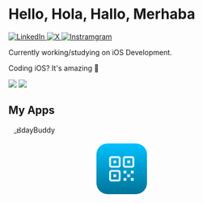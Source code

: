<h1>Hello, Hola, Hallo, Merhaba</h1>

<p>
  <a href="https://www.linkedin.com/in/sametcagriaktepe/" target="_blank">
    <img alt="LinkedIn" src="https://img.shields.io/badge/LinkedIn-Connect-blue?style=flat-square&logo=linkedin">
  </a>
  <a href="https://twitter.com/cagriaktpe" target="_blank">
    <img alt="X" src="https://img.shields.io/badge/‏‏‎ ‎-Follow-blue?style=flat-square&logo=x">
  </a>
  <a href="https://instagram.com/cagriaktpe" target="_blank">
    <img alt="Instramgram" src="https://img.shields.io/badge/Instagram-Follow-blue?style=flat-square&logo=instagram">
  </a>
</p>

<p>
  Currently working/studying on iOS Development.
</p>

<p>
  Coding iOS? It's amazing 💪
</p>

<div>
  <img src="https://github-readme-stats.vercel.app/api?username=cagriaktpe&show_icons=true&hide_border=true&&count_private=true&theme=github_dark&border_radius=1em" /> 
  <img style="float: end;" src="https://github-readme-stats.vercel.app/api/top-langs/?username=cagriaktpe&show_icons=true&hide_border=true&layout=compact&&count_private=true&theme=github_dark&langs_count=8&border_radius=1em%22/%3E" />
</div>


<div>
  <h2>My Apps</h2>
</div>
  <p>
      <a href="https://apps.apple.com/us/app/bdaybuddy/id6476773266?itscg=30200&amp;itsct=apps_box_appicon" style="width: 170px; height: 170px; border-radius: 22%; overflow: hidden; display: inline-block; vertical-align: middle;"><img src="https://is1-ssl.mzstatic.com/image/thumb/Purple122/v4/b0/b6/3f/b0b63f80-c841-18cf-e8fb-5c6dbe764893/AppIcon-0-0-1x_U007emarketing-0-6-0-85-220.png/540x540bb.jpg" alt="BdayBuddy" style="width: 100px; height: 100px; border-radius: 22%; overflow: hidden; display: inline-block; vertical-align: middle;">
      </a>   
    <img src="icon.png" style="width: 100px; height: 100px; border-radius: 22%; overflow: hidden; display: inline-block; vertical-align: middle;">
  </p>





